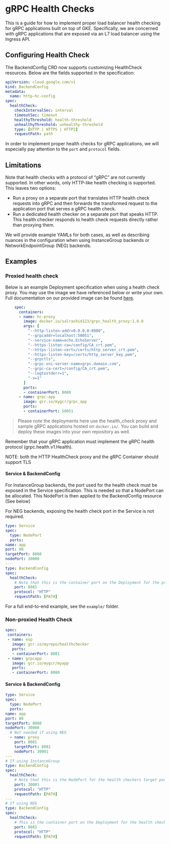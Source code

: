 # gRPC Health Checks

This is a guide for how to implement proper load balancer health checking for gRPC applications built on top of GKE. Specifically, we are concerned with gRPC applications that are exposed via an L7 load balancer using the Ingress API.

## Configuring Health Check

The BackendConfig CRD now supports customizing HealthCheck resources. Below are the fields supported in the specification:

```yaml
apiVersion: cloud.google.com/v1
kind: BackendConfig
metadata:
  name: http-hc-config
spec:
  healthCheck:
    checkIntervalSec: interval
    timeoutSec: timeout
    healthyThreshold: health-threshold
    unhealthyThreshold: unhealthy-threshold
    type: [HTTP | HTTPS | HTTP2]
    requestPath: path
```

In order to implement proper health checks for gRPC applications, we will especially pay attention to the `port` and `protocol` fields.

## Limitations

Note that health checks with a protocol of “gRPC” are not currently supported. In other words, only HTTP-like health checking is supported. This leaves two options:

- Run a proxy on a separate port that translates HTTP health check requests into gRPC and then forwards the transformed request to the application port that serves a gRPC health check.
- Run a dedicated health checker on a separate port that speaks HTTP. This health checker responds to health check requests directly rather than proxying them.

We will provide example YAMLs for both cases, as well as describing nuances in the configuration when using InstanceGroup backends or NetworkEndpointGroup (NEG) backends.

## Examples

### Proxied health check

Below is an example Deployment specification when using a health check proxy. You may use the image we have referenced below or write your own. Full documentation on our provided image can be found [here](https://github.com/salrashid123/grpc_health_proxy).

```yaml
    spec:
      containers:
      - name: hc-proxy
        image: docker.io/salrashid123/grpc_health_proxy:1.0.0
        args: [
          "--http-listen-addr=0.0.0.0:8080",
          "--grpcaddr=localhost:50051",
          "--service-name=echo.EchoServer",
          "--https-listen-ca=/config/CA_crt.pem",
          "--https-listen-cert=/certs/http_server_crt.pem",
          "--https-listen-key=/certs/http_server_key.pem",
          "--grpctls",        
          "--grpc-sni-server-name=grpc.domain.com",
          "--grpc-ca-cert=/config/CA_crt.pem",
          "--logtostderr=1",
          "-v=1"
        ]
        ports:
        - containerPort: 8080        
      - name: grpc-app
        image: gcr.io/mygcr/grpc_app
        ports:
        - containerPort: 50051        
```

> Please note the deployments here use the health_check proxy and sample gRPC applications hosted on `docker.io/`.  You can build and deploy these images into your own repository as well.

Remember that your gRPC application must implement the gRPC health protocol
(grpc.health.v1.Health).

NOTE: both the HTTP HealthCheck proxy and the gRPC Container should support TLS

#### Service & BackendConfig

For InstanceGroup backends, the port used for the health check must be exposed in the Service specification. This is needed so that a NodePort can be allocated. This NodePort is then applied to the BackendConfig resource (See below)

For NEG backends, exposing the health check port in the Service is not required.

```yaml
type: Service
spec:
  type: NodePort
  ports:
name: app
port: 80
targetPort: 8080
nodePort: 30000
---
type: BackendConfig
spec:
  healthCheck:
    # Note that this is the container port on the Deployment for the proxy.
    port: 8081
    protocol: "HTTP"
    requestPath: [PATH]
```

For a full end-to-end example, see the `example/` folder.

### Non-proxied Health Check

```yaml
spec:
 containers:
 - name: esp
   image: gcr.io/myrepo/healthchecker
   ports:
   - containerPort: 8081
 - name: grpcapp
   image: gcr.io/mygcr/myapp
   ports:
   - containerPort: 8080
```

#### Service & BackendConfig

```yaml
type: Service
spec:
  type: NodePort
  ports:
name: app
port: 80
targetPort: 8080
nodePort: 30000
  # Not needed if using NEG
  - name: proxy
    port: 8081
    targetPort: 8081
    nodePort: 30001
---
# If using InstanceGroup
type: BackendConfig
spec:
  healthCheck:
    # Note that this is the NodePort for the health checkers target port.
    port: 30001
    protocol: "HTTP"
    requestPath: [PATH]
---
# If using NEG
type: BackendConfig
spec:
  healthCheck:
    # This is the container port on the Deployment for the health checker.
    port: 8081
    protocol: "HTTP"
    requestPath: [PATH]
```
